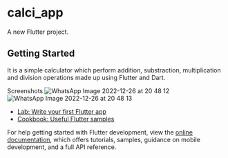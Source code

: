# calci_app

A new Flutter project.

## Getting Started

It is a simple calculator which perform addition, substraction, multiplication and division operations made up using Flutter and Dart.

Screenshots
![WhatsApp Image 2022-12-26 at 20 48 12](https://user-images.githubusercontent.com/107379234/209563206-49fa5cec-65e8-4c01-be2d-bb8beb98a91e.jpeg)
![WhatsApp Image 2022-12-26 at 20 48 13](https://user-images.githubusercontent.com/107379234/209563216-46f04bac-6abc-4e83-ab74-530958927c93.jpeg)

- [Lab: Write your first Flutter app](https://docs.flutter.dev/get-started/codelab)
- [Cookbook: Useful Flutter samples](https://docs.flutter.dev/cookbook)

For help getting started with Flutter development, view the
[online documentation](https://docs.flutter.dev/), which offers tutorials,
samples, guidance on mobile development, and a full API reference.
